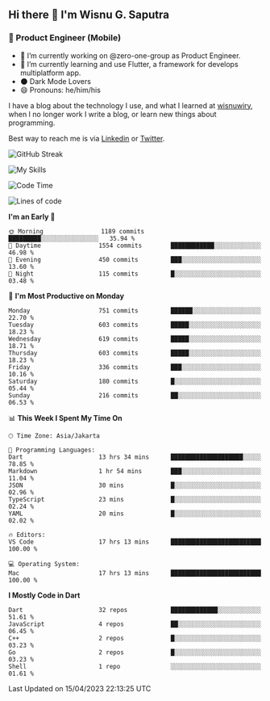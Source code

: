 ## Hi there 👋 I'm Wisnu G. Saputra

### :mobile_phone_off: Product Engineer (Mobile)

- 🔭 I’m currently working on @zero-one-group as Product Engineer.
- 🌱 I’m currently learning and use Flutter, a framework for develops multiplatform app.
- 🌑 Dark Mode Lovers
- 😄 Pronouns: he/him/his

I have a blog about the technology I use, and what I learned at [wisnuwiry](https://wisnuwiry.space/), when I no longer work I write a blog, or learn new things about programming.

Best way to reach me is via [Linkedin](https://www.linkedin.com/in/wisnu-saputra/) or [Twitter](https://twitter.com/wisnuwiry).

![GitHub Streak](https://streak-stats.demolab.com?user=wisnuwiry&theme=dark&hide_border=true)

![My Skills](https://skillicons.dev/icons?i=dart,flutter,kotlin,swift,js,css,neovim,git,linux&perline=5)

<!--START_SECTION:waka-->
![Code Time](http://img.shields.io/badge/Code%20Time-392%20hrs%203%20mins-blue)

![Lines of code](https://img.shields.io/badge/From%20Hello%20World%20I%27ve%20Written-4.6%20million%20lines%20of%20code-blue)

**I'm an Early 🐤** 

```text
🌞 Morning                1189 commits        █████████░░░░░░░░░░░░░░░░   35.94 % 
🌆 Daytime                1554 commits        ████████████░░░░░░░░░░░░░   46.98 % 
🌃 Evening                450 commits         ███░░░░░░░░░░░░░░░░░░░░░░   13.60 % 
🌙 Night                  115 commits         █░░░░░░░░░░░░░░░░░░░░░░░░   03.48 % 
```
📅 **I'm Most Productive on Monday** 

```text
Monday                   751 commits         ██████░░░░░░░░░░░░░░░░░░░   22.70 % 
Tuesday                  603 commits         █████░░░░░░░░░░░░░░░░░░░░   18.23 % 
Wednesday                619 commits         █████░░░░░░░░░░░░░░░░░░░░   18.71 % 
Thursday                 603 commits         █████░░░░░░░░░░░░░░░░░░░░   18.23 % 
Friday                   336 commits         ███░░░░░░░░░░░░░░░░░░░░░░   10.16 % 
Saturday                 180 commits         █░░░░░░░░░░░░░░░░░░░░░░░░   05.44 % 
Sunday                   216 commits         ██░░░░░░░░░░░░░░░░░░░░░░░   06.53 % 
```


📊 **This Week I Spent My Time On** 

```text
🕑︎ Time Zone: Asia/Jakarta

💬 Programming Languages: 
Dart                     13 hrs 34 mins      ████████████████████░░░░░   78.85 % 
Markdown                 1 hr 54 mins        ███░░░░░░░░░░░░░░░░░░░░░░   11.04 % 
JSON                     30 mins             █░░░░░░░░░░░░░░░░░░░░░░░░   02.96 % 
TypeScript               23 mins             █░░░░░░░░░░░░░░░░░░░░░░░░   02.24 % 
YAML                     20 mins             █░░░░░░░░░░░░░░░░░░░░░░░░   02.02 % 

🔥 Editors: 
VS Code                  17 hrs 13 mins      █████████████████████████   100.00 % 

💻 Operating System: 
Mac                      17 hrs 13 mins      █████████████████████████   100.00 % 
```

**I Mostly Code in Dart** 

```text
Dart                     32 repos            █████████████░░░░░░░░░░░░   51.61 % 
JavaScript               4 repos             ██░░░░░░░░░░░░░░░░░░░░░░░   06.45 % 
C++                      2 repos             █░░░░░░░░░░░░░░░░░░░░░░░░   03.23 % 
Go                       2 repos             █░░░░░░░░░░░░░░░░░░░░░░░░   03.23 % 
Shell                    1 repo              ░░░░░░░░░░░░░░░░░░░░░░░░░   01.61 % 
```




 Last Updated on 15/04/2023 22:13:25 UTC
<!--END_SECTION:waka-->
